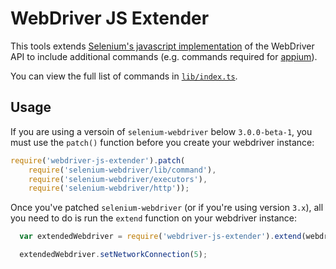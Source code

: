 WebDriver JS Extender
=====================

This tools extends [Selenium's javascript implementation](
https://www.npmjs.com/package/selenium-webdriver) of the WebDriver API
to include additional commands (e.g. commands required for [appium](
https://github.com/appium/appium)).

You can view the full list of commands in [`lib/index.ts`](lib/index.ts#L8).

Usage
-----

If you are using a versoin of `selenium-webdriver` below `3.0.0-beta-1`, you
must use the `patch()` function before you create your webdriver instance:

```js
require('webdriver-js-extender').patch(
    require('selenium-webdriver/lib/command'),
    require('selenium-webdriver/executors'),
    require('selenium-webdriver/http'));
```

Once you've patched `selenium-webdriver` (or if you're using version `3.x`), all
you need to do is run the `extend` function on your webdriver instance:

```js
  var extendedWebdriver = require('webdriver-js-extender').extend(webdriver);

  extendedWebdriver.setNetworkConnection(5);
```
